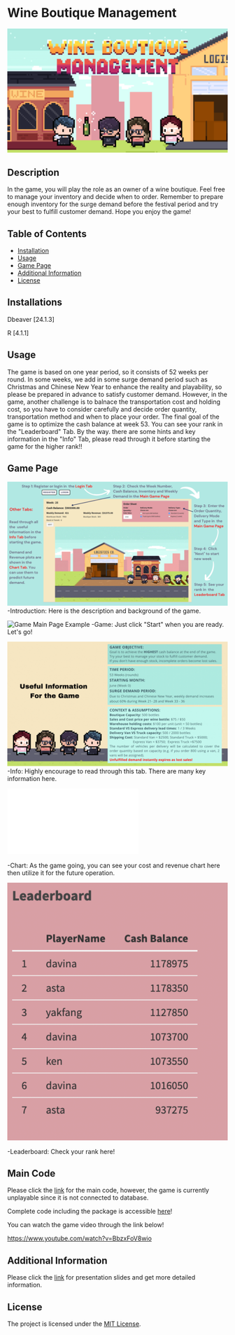 # Wine Boutique Management

![Logo](Thumbnail.png)

## Description

In the game, you will play the role as an owner of a wine boutique. Feel free to manage your inventory and decide when to order. Remember to prepare enough inventory for the surge demand before the festival period and try your best to fulfill customer demand. 
Hope you enjoy the game!


## Table of Contents

- [Installation](#installation)
- [Usage](#usage)
- [Game Page](#game-page)
- [Additional Information](#Additional-Information)
- [License](#license)


## Installations
Dbeaver [24.1.3]

R [4.1.1]

## Usage

The game is based on one year period, so it consists of 52 weeks per round. In some weeks, we add in some surge demand period such as Christmas and Chinese New Year to enhance the reality and playability, so please be prepared in advance to satisfy customer demand. However, in the game, another challenge is to balnace the transportation cost and holding cost, so you have to consider carefully and decide order quantity, transportation method and when to place your order. The final goal of the game is to optimize the cash balance at week 53. You can see your rank in the "Leaderboard" Tab. By the way. there are some hints and key information in the "Info" Tab, please read through it before starting the game for the higher rank!!

## Game Page

![Introduction Page](login.png)
-Introduction: Here is the description and background of the game. 

![Game Main Page Example](gamepage.jpg)
-Game: Just click "Start" when you are ready. Let's go!  

![Information Page](info.gif)
-Info: Highly encourage to read through this tab. There are many key information here.  

![Chart Page Example](chart.pdf)

-Chart: As the game going, you can see your cost and revenue chart here then utilize it for the future operation.


![Leaderboard Page Example](Leaderboard.png)

-Leaderboard: Check your rank here!  


## Main Code
Please click the [link](maincode.R) for the main code, however, the game is currently unplayable since it is not connected to database.

Complete code including the package is accessible [here](codes.zip)!

You can watch the game video through the link below!

https://www.youtube.com/watch?v=BbzxFoV8wio

## Additional Information
Please click the [link](Presentation.pdf) for presentation slides and get more detailed information. 


## License

The project is licensed under the [MIT License](LICENSE).

